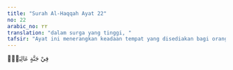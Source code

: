 ```yaml
---
title: "Surah Al-Haqqah Ayat 22"
no: 22
arabic_no: ٢٢
translation: "dalam surga yang tinggi, "
tafsir: "Ayat ini menerangkan keadaan tempat yang disediakan bagi orang-orang yang beriman di akhirat nanti, yakni suatu tempat yang indah, dan nyaman dengan kebun-kebun dan taman-taman yang menyenangkan hati orang yang memandangnya, dan pohon-pohon yang berbuah rendah, mudah dipetik oleh siapa saja yang menghendakinya, baik sambil berdiri, sambil duduk maupun sambil berbaring.\n\nDalam ayat yang lain, Allah berfirman:\n\nDi sana mereka duduk bersandar di atas dipan, di sana mereka tidak melihat (merasakan teriknya) matahari dan tidak pula dingin yang berlebihan. Dan naungan (pepohonan)nya dekat di atas mereka dan dimudahkan semudah-mudahnya untuk memetik (buah)nya. (al-Insan/76: 13-14)"
---
```

فِيْ جَنَّةٍ عَالِيَةٍۙ